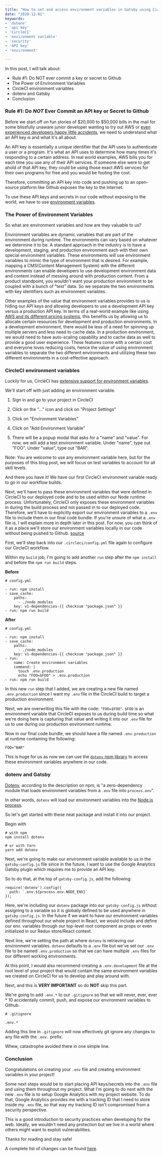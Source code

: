 ```yaml
---
title: "How to set and access environment variables in Gatsby using CircleCI and dotenv"
date: "2020-12-01"
keywords:
- 'dotenv'
- 'api key'
- 'CircleCI'
- 'environment variable'
- 'security'
- 'API key'
- 'environment'

---
```


In this post, I will talk about:

* Rule #1: Do NOT ever commit a key or secret to Github
* The Power of Environment Variables
* CircleCI environment variables
* dotenv and Gatsby
* Conclusion

### Rule #1: Do _NOT_ Ever Commit an API key or Secret to Github


Before we start off on fun stories of $20,000 to $50,000 bills in the mail for some blissfully unaware junior developer wanting to try out AWS or [even experienced developers happy little accidents](https://vertis.io/2013/12/16/unauthorised-litecoin-mining.html), we need to understand what an API key is and what it's all about. 

An API key is essentially a unique identifier that the API uses to authenticate a user or a program. It's what an API uses to determine how many times it's responding to a certain address. In real world examples, AWS bills you for each time you use any of their API services. If someone else were to get ahold of that API key, they could be using those exact AWS services for their own programs for free and you would be footing the cost. 

Therefore, committing an API key into code and pushing up to an open-source platform like Github exposes the key to the internet. 

To use these API keys and secrets in our code without exposing to the world, we have to use [environment variables](https://en.wikipedia.org/wiki/Environment_variable).

### The Power of Environment Variables

So what are environment variables and how are they valuable to us? 

Environment variables are dynamic variables that are part of the environment during runtime. The environments can vary based on whatever we determine it to be. A standard approach in the industry is to have a development, staging, and production environment each with their own special environment variables. These environments will use environment variables to mimic the type of environment that is desired. For example, mapping a CMS(Content Management System) with the different environments can enable developers to use development environment data and content instead of messing around with production content. From a product standpoint, you wouldn't want your production environment to be coupled with a bunch of "test" data. So we separate the two environments with key identifiers such as environment variables. 

Other examples of the value that environment variables provides to us is hiding our API keys and allowing developers to use a development API key versus a production API key. In terms of a real-world example like using [AWS and its different pricing systems](https://aws.amazon.com/pricing/), this benefits us by allowing us to allocate certain resources for development and production environments. In a development environment, there would be less of a need for spinning up multiple servers and less need to cache data. In a production environment, we would need to have auto-scaling capability and to cache data as well to provide a good user experience. These features come with a certain cost and everyone loves reducing costs, hence the value of using environment variables to separate the two different environments and utilizing these two different environments in a cost-effective approach.

### CircleCI environment variables

Luckily for us, CircleCI has [extensive support for environment variables](https://circleci.com/docs/2.0/env-vars/). 

We'll start off with just adding an environment variable. 

1. Sign in and go to your project in CircleCI

2. Click on the "..." icon and click on "Project Settings"

3. Click on "Environment Variables"

4. Click on "Add Environment Variable"

5. There will be a popup modal that asks for a "name" and "value". For now, we will add a test environment variable. Under "name", type out "FOO". Under "value", type out "BAR". 

Note: You are welcome to use any environment variable here, but for the purposes of this blog post, we will focus on test variables to account for all skill levels. 

And there you have it! We have our first CircleCI environment variable ready to go in our workflow builds. 

Next, we'll have to pass these environment variables that were defined in CircleCI to our deployed code and to be used within our Node runtime process. Unfortunately, CircleCI only exposes these environment variables in during the build process and not passed in to our deployed code. Therefore, we'll have to explicitly export our environment variables to a `.env` file to include them in our final code bundle. If you're unsure of what a `.env` file is, I will explain more in depth later in this post. For now, you can think of it as a place we'll store our environment variables locally in our code without being pushed to Github. [source](https://stackoverflow.com/questions/64152745/pass-environment-variable-to-node-js-process-in-circleci)


First, we'll step back into our `.circleci/config.yml` file again to configure our CircleCI workflow.

Within my `build` job, I'm going to add another `run` step after the `npm install` and before the `npm run build` steps. 

__Before__

```
# config.yml

- run: npm install
- save_cache:
    paths:
      - ./node_modules
    key: v1-dependencies-{{ checksum "package.json" }}
- run: npm run build
```

__After__

```
# config.yml

- run: npm install
- save_cache:
    paths:
      - ./node_modules
    key: v1-dependencies-{{ checksum "package.json" }}
- run:
    name: Create environment variables
    command: |
      touch .env.production
      echo "FOO=$FOO" > .env.production
- run: npm run build
```

In this new `run` step that I added, we are creating a new file named `.env.production` since I want my `.env` file in the CircleCI build to target a production environment. 

Next, we are overwriting this file with the code: `"FOO=$FOO"`.  `$FOO` is an environment variable that CircleCI exposes to us during build time so what we're doing here is capturing that value and writing it into our `.env` file for us to use during our production environment runtime. 

Now in our final code bundle, we should have a file named `.env.production` at runtime containing the following: 

`FOO="BAR"`

This is huge for us as now we can use the [`dotenv` npm library](https://www.npmjs.com/package/dotenv) to access these environment variables anywhere in our code. 

### dotenv and Gatsby

[Dotenv](https://www.npmjs.com/package/dotenv), according to the description on npm, is "a zero-dependency module that loads environment variables from a `.env` file into `process.env`". 

In other words, `dotenv` will load our environment variables into the [Node.js process](https://nodejs.org/dist/latest-v8.x/docs/api/process.html). 

So let's get started with these neat package and install it into our project.

Begin with 

```
# with npm 
npm install dotenv
 
# or with Yarn 
yarn add dotenv
```

Next, we're going to make our environment variable available to us in the `gatsby-config.js` file since in the future, I want to use the Google Analytics Gatsby plugin which requires me to provide an API key. 

So to do that, at the top of `gatsby-config.js`, add the following:


```
require('dotenv').config({
  path: `.env.${process.env.NODE_ENV}`
});
```

Here, we're including our `dotenv` package into our `gatsby-config.js` without assigning to a variable so it is globally defined to be used anywhere in `gatsby-config.js`. In the future if we want to have our environment variables defined throughout our whole project in React, we would include and define our env. variables through our top-level root component as props or even initialized in our Redux store/React context. 

Next line, we're setting the path at where `dotenv` is retrieving our environment variables. `dotenv` defaults to a `.env` file but we've set our `.env` file to be named `.env.production` so that we can have multiple `.env` files for our different working environments. 

At this point, I would also recommend creating a `.env.development` file at the root level of your project that would contain the same environment variables we created on CircleCI for us to develop and play around with. 

Next, and this is __VERY IMPORTANT__ so do __NOT__ skip this part.

We're going to add `.env.*` to our `.gitignore` so that we will never, ever, ever * 10 accidentally commit, push, and expose our environment variables to Github. 

```
# .gitignore

.env.*
```

Adding this line in `.gitignore` will now effectively git ignore any changes to any file with the `.env.` prefix. 

Whew, catastrophe avoided there in one simple line. 

### Conclusion

Congratulations on creating your `.env` file and creating environment variables in your project!

Some next steps would be to start placing API keys/secrets into the `.env` file and using them throughout my project. What I'm going to do next with the new `.env` file is to setup Google Analytics with my project website. To do that, Google Analytics provides me with a tracking ID that I need to store inside my `.env` file, so that way my tracking ID isn't compromised from a security perspective. 

This is a good introduction to security practices when developing for the web. Ideally, we wouldn't need any protection but we live in a world where others might want to exploit vulnerabilities. 

Thanks for reading and stay safe! 

A complete list of changes can be found [here](https://github.com/klammm/all-things-random/pull/20).
